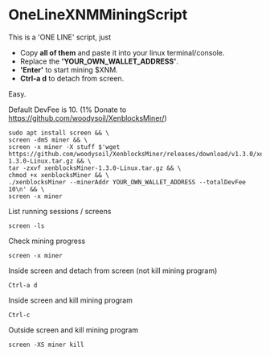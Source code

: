 # OneLineXNMMiningScript

This is a 'ONE LINE' script, just 

* Copy **all of them** and paste it into your linux terminal/console.
* Replace the **'YOUR_OWN_WALLET_ADDRESS'**.
* **'Enter'** to start mining $XNM.
* **Ctrl-a d** to detach from screen.

Easy.

Default DevFee is 10. (1% Donate to https://github.com/woodysoil/XenblocksMiner/)

```
sudo apt install screen && \
screen -dmS miner && \
screen -x miner -X stuff $'wget https://github.com/woodysoil/XenblocksMiner/releases/download/v1.3.0/xenblocksMiner-1.3.0-Linux.tar.gz && \
tar -zxvf xenblocksMiner-1.3.0-Linux.tar.gz && \
chmod +x xenblocksMiner && \
./xenblocksMiner --minerAddr YOUR_OWN_WALLET_ADDRESS --totalDevFee 10\n' && \
screen -x miner
```

List running sessions / screens

```
screen -ls
```

Check mining progress

```
screen -x miner
```

Inside screen and detach from screen (not kill mining program)

```
Ctrl-a d
```

Inside screen and kill mining program

```
Ctrl-c
```

Outside screen and kill mining program

```
screen -XS miner kill
```


